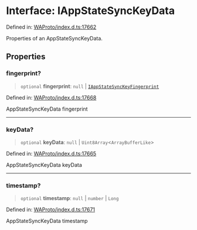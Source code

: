 # Interface: IAppStateSyncKeyData

Defined in: [WAProto/index.d.ts:17662](https://github.com/Fokusdotid/Baileys/blob/039f28db78950e3bac7c407f144ea390dcdf207d/WAProto/index.d.ts#L17662)

Properties of an AppStateSyncKeyData.

## Properties

### fingerprint?

> `optional` **fingerprint**: `null` \| [`IAppStateSyncKeyFingerprint`](IAppStateSyncKeyFingerprint.md)

Defined in: [WAProto/index.d.ts:17668](https://github.com/Fokusdotid/Baileys/blob/039f28db78950e3bac7c407f144ea390dcdf207d/WAProto/index.d.ts#L17668)

AppStateSyncKeyData fingerprint

***

### keyData?

> `optional` **keyData**: `null` \| `Uint8Array`\<`ArrayBufferLike`\>

Defined in: [WAProto/index.d.ts:17665](https://github.com/Fokusdotid/Baileys/blob/039f28db78950e3bac7c407f144ea390dcdf207d/WAProto/index.d.ts#L17665)

AppStateSyncKeyData keyData

***

### timestamp?

> `optional` **timestamp**: `null` \| `number` \| `Long`

Defined in: [WAProto/index.d.ts:17671](https://github.com/Fokusdotid/Baileys/blob/039f28db78950e3bac7c407f144ea390dcdf207d/WAProto/index.d.ts#L17671)

AppStateSyncKeyData timestamp
